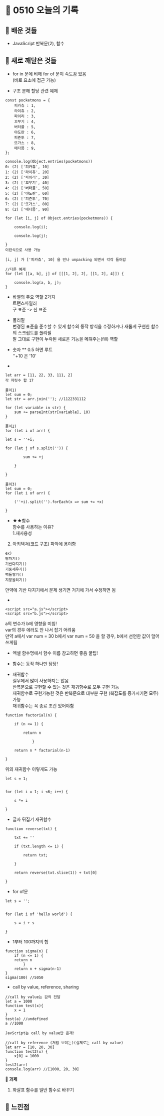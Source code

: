 # 🧸 0510 오늘의 기록
## 💙 배운 것들
* JavaScript 반복문(2), 함수

## 💚 새로 깨달은 것들
* for in 문에 비해 for of 문이 속도감 있음   
(바로 요소에 접근 가능)

* 구조 분해 할당 관련 예제
```
const pocketmons = {
	피카츄 : 1,
	라이츄 : 2,
	파이리 : 3,
	꼬부기 : 4,
	버터플 : 5,
	야도란 : 6,
	피죤투 : 7,
	또가스 : 8,
	메타몽 : 9,
};

console.log(Object.entries(pocketmons))
0: (2) ['피카츄', 10]
1: (2) ['라이츄', 20]
2: (2) ['파이리', 30]
3: (2) ['꼬부기', 40]
4: (2) ['버터플', 50]
5: (2) ['야도란', 60]
6: (2) ['피죤투', 70]
7: (2) ['또가스', 80]
8: (2) ['메타몽', 90]

for (let [i, j] of Object.entries(pocketmons)) {

    console.log(i);

    console.log(j);

}
이런식으로 사용 가능

[i, j] 가 ['피카츄', 10] 을 만나 unpacking 되면서 각각 들어감
```
```
//다른 예제
for (let [[a, b], j] of [[[1, 2], 2], [[1, 2], 4]]) {
    
    console.log(a, b, j);
}
```

* 바벨의 주요 역할 2가지   
트랜스파일러   
구 표준 -> 신 표준

* 폴리필   
변경된 표준을 준수할 수 있게 함수의 동작 방식을 수정하거나 새롭게 구현한 함수의 스크립트를 폴리필   
말 그대로 구현이 누락된 새로운 기능을 메꿔주는(fill) 역할

* 숫자 ** 0.5 하면 루트   
''+10 은 '10'

*
```
let arr = [11, 22, 33, 111, 2]
각 자릿수 합 17
```

```
풀이1)
let sum = 0;
let str = arr.join(''); //1122331112

for (let variable in str) {
    sum += parseInt(str[variable], 10)
}

풀이2)
for (let i of arr) {
    
let s = ''+i;
    
for (let j of s.split('')) {

        sum += +j

    }

}

풀이3)
let sum = 0;
for (let i of arr) {

    (''+i).split('').forEach(x => sum += +x)

}
```

* ★★함수   
함수를 사용하는 이유?   
1.재사용성   
2. 아키텍쳐(코드 구조) 파악에 용이함   

```
ex)
땅파기()
기반다지기()
기둥세우기()
벽돌쌓기()
지붕올리기()
```
만약에 기반 다지기에서 문제 생기면 거기에 가서 수정하면 됨   

*
```
<script src="a.js"></script>
<script src="b.js"></script>
```

a의 변수가 b에 영향을 미침!   
var의 경우 에러도 안 나서 잡기 어려움   
만약 a에서 var num = 30 b에서 var num = 50 을 할 경우, b에서 선언한 값이 덮어쓰게됨   

* 엑셀 함수명에서 함수 이름 참고하면 좋음 꿀팁!

* 함수는 동작 하나만 담당!

* 재귀함수   
실무에서 많이 사용하지는 않음   
반복문으로 구현할 수 있는 것은 재귀함수로 모두 구현 가능   
재귀함수로 구현가능한 것은 반복문으로 대부분 구현 (복잡도를 증가시키면 모두) 가능   
재귀함수는 꼭 종료 조건 있어야함   

```
function factorial(n) {
    
    if (n <= 1) {

        return n
    
            }
    
    return n * factorial(n-1)

}
```

위의 재귀함수
이렇게도 가능

```
let s = 1;


for (let i = 1; i <6; i++) {

    s *= i

}
```

* 글자 뒤집기 재귀함수   
```
function reverse(txt) {

    txt += ''

    if (txt.length <= 1) {

        return txt;

    }

    return reverse(txt.slice(1)) + txt[0]

}
```

* for of문
```
let s = '';


for (let i of 'hello world') {

    s = i + s

}
```

* 1부터 100까지의 합
```
function sigma(n) {
    if (n <= 1) {
    return n
        }
    return n + sigma(n-1)
}
sigma(100) //5050
```

* call by value, reference, sharing
```
//call by value는 값의 전달
let a = 1000
function test(x){
    x = 1
}
test(a) //undefined
a //1000

JavScript는 call by value만 존재!
```
```
//call by reference (처럼 보이는)(실제로는 call by value)
let arr = [10, 20, 30]
function test2(x) {
    x[0] = 1000
}
test2(arr)
console.log(arr) //[1000, 20, 30]
```

**📍 과제**
1. 화살표 함수를 일반 함수로 바꾸기
 
## 💜 느낀점

